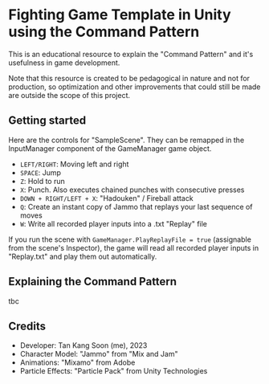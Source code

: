 # Fighting Game Template in Unity using the Command Pattern

This is an educational resource to explain the "Command Pattern" and it's usefulness in game development.

Note that this resource is created to be pedagogical in nature and not for production, so optimization and other improvements that could still be made are outside the scope of this project.

## Getting started

Here are the controls for "SampleScene". They can be remapped in the InputManager component of the GameManager game object.

- `LEFT/RIGHT`: Moving left and right
- `SPACE`: Jump
- `Z`: Hold to run
- `X`: Punch. Also executes chained punches with consecutive presses
- `DOWN + RIGHT/LEFT + X`: "Hadouken" / Fireball attack
- `Q`: Create an instant copy of Jammo that replays your last sequence of moves
- `W`: Write all recorded player inputs into a .txt "Replay" file

If you run the scene with `GameManager.PlayReplayFile = true` (assignable from the scene's Inspector), the game will read all recorded player inputs in "Replay.txt" and play them out automatically.

## Explaining the Command Pattern

tbc

## Credits

- Developer: Tan Kang Soon (me), 2023
- Character Model: "Jammo" from "Mix and Jam"
- Animations: "Mixamo" from Adobe
- Particle Effects: "Particle Pack" from Unity Technologies
